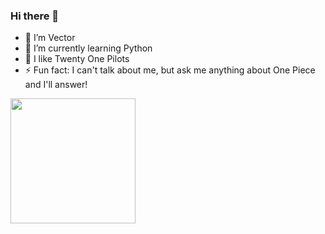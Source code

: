 ### Hi there 👋


- 🔭 I’m Vector
- 🌱 I’m currently learning Python 
- 👯 I like Twenty One Pilots
- ⚡ Fun fact: I can't talk about me, but ask me anything about One Piece and I'll answer!

<img align="center" height="200" src="https://media.giphy.com/media/ThrM4jEi2lBxd7X2yz/giphy.gif">

